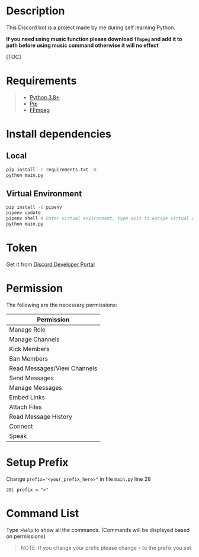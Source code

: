 # Description

This Discord bot is a project made by me during self learning Python.

**If you need using music function please download `ffmpeg` and add it to path before using music command otherwise it will no effect**



[TOC]



# Requirements

> - [Python 3.8+](https://www.python.org/downloads/)
> - [Pip](https://pip.pypa.io/en/stable/installation/)
> - [FFmpeg](https://ffmpeg.org/download.html)



# Install dependencies

## Local

```bash
pip install -r requirements.txt -U
python main.py
```

## Virtual Environment

```bash
pip install -U pipenv
pipenv update
pipenv shell # Enter virtual environment, type exit to escape virtual environment
python main.py
```



# Token

Get it from [Discord Developer Portal](https://discord.com/developers/applications)



# Permission

The following are the necessary permissions:

Permission                 |
---------------------------|
Manage Role                |
Manage Channels            |
Kick Members               |
Ban Members                |
Read Messages/View Channels|
Send Messages              |
Manage Messages            |
Embed Links                |
Attach Files               |
Read Message History       |
Connect                    |
Speak                      |



# Setup Prefix

Change `prefix="<your_prefix_here>"` in file `main.py` line 28

    28| prefix = ">"



# Command List

Type `>help` to show all the commands. (Commands will be displayed based on permissions)

> NOTE: If you change your prefix please change `>` to the prefix you set